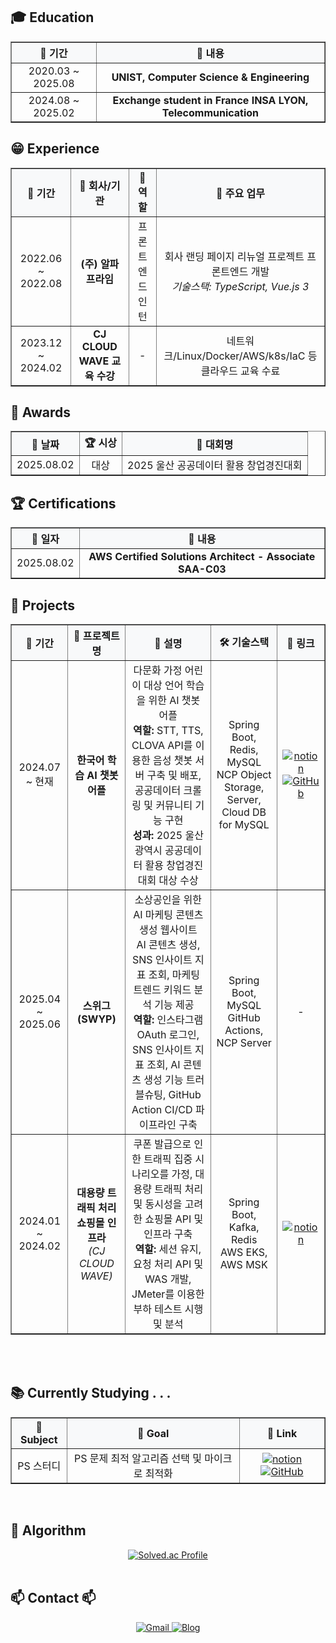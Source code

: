 

<!-- ====================================================================
     Education 섹션 - 학력 정보
==================================================================== -->
<h2>🎓 Education </h2>
<table border="1" cellspacing="0" cellpadding="12" style="border-collapse: collapse; width: 100%;">
  <thead>
    <tr style="background-color: #f8f9fa;">
      <th align="center">📅 기간</th>
      <th align="center">🏫 내용</th>
  </thead>
  <tbody>
    <tr>
      <td align="center">
        2020.03 ~ 2025.08
      </td>
      <td align="center">
        <b>UNIST, Computer Science & Engineering</b>
      </td>
    </tr>
    <tr>
      <td align="center">
        2024.08 ~ 2025.02
      </td>
      <td align="center">
        <b>Exchange student in France INSA LYON, Telecommunication</b>
      </td>
    </tr>
  </tbody>
</table>

<!-- -->
<h2> 😁 Experience </h2>
<table border="1" cellspacing="0" cellpadding="12" style="border-collapse: collapse; width: 100%;">
  <thead>
    <tr style="background-color: #f8f9fa;">
      <th align="center">📅 기간</th>
      <th align="center">🏢 회사/기관</th>
      <th align="center">💼 역할</th>
      <th align="center">📝 주요 업무</th>
    </tr>
  </thead>
  <tbody>
    <tr>
      <td align="center">
        2022.06 ~ 2022.08
      </td>
      <td align="center">
        <b>(주) 알파프라임</b>
      </td>
      <td align="center">
        프론트엔드 인턴
      </td>
      <td align="center">
        회사 랜딩 페이지 리뉴얼 프로젝트 프론트엔드 개발<br>
        <em>기술스택: TypeScript, Vue.js 3</em>
      </td>
    </tr>
    <tr>
      <td align="center">
        2023.12 ~ 2024.02
      </td>
      <td align="center">
        <b>CJ CLOUD WAVE 교육 수강</b>
      </td>
      <td align="center">
        -
      </td>
      <td align="center">
        네트워크/Linux/Docker/AWS/k8s/IaC 등 클라우드 교육 수료
      </td>
    </tr>
  </tbody>
</table>
<!-- ====================================================================
     Awards 섹션 - 수상 이력
==================================================================== -->
<h2>🏅 Awards</h2>
<table border="1" cellspacing="0" cellpadding="12" style="border-collapse: collapse; width: 100%;">
  <thead>
    <tr style="background-color: #f8f9fa;">
      <th align="center">📅 날짜</th>
      <th align="center">🏆 시상</th>
      <th align="center">🎯 대회명</th>
    </tr>
  </thead>
  <tbody>
    <tr>
      <td align="center">
        2025.08.02
      </td>
      <td align="center">
        대상
      </td>
      <td align="center">
        2025 울산 공공데이터 활용 창업경진대회 
      </td>
    </tr>
  </tbody>
</table>

<!-- ====================================================================
     Certifications 섹션 - 자격증 정보
==================================================================== -->
<h2>🏆 Certifications</h2>
<table border="1" cellspacing="0" cellpadding="12" style="border-collapse: collapse; width: 100%;">
  <thead>
    <tr style="background-color: #f8f9fa;">
      <th align="center">📅 일자</th>
      <th align="center">📜 내용</th>
    </tr>
  </thead>
  <tbody>
    <!-- AWS Solutions Architect 자격증 -->
    <tr>
      <td align="center">
        2025.08.02
      </td>
      <td align="center">
        <b> AWS Certified Solutions Architect - Associate
SAA-C03 </b>
      </td>
    </tr>
    
  </tbody>
</table>

<!-- ====================================================================
     Projects 섹션 - 프로젝트 경험
==================================================================== -->
<h2>💼 Projects</h2>
<table border="1" cellspacing="0" cellpadding="12" style="border-collapse: collapse; width: 100%;">
  <thead>
    <tr style="background-color: #f8f9fa;">
      <th align="center">📅 기간</th>
      <th align="center">📱 프로젝트명</th>
      <th align="center">📝 설명</th>
      <th align="center">🛠️ 기술스택</th>
      <th align="center">🔗 링크</th>
    </tr>
  </thead>
  <tbody>
    <!-- 한국어 학습 AI 챗봇 어플 -->
    <tr>
      <td align="center">
        2024.07 ~ 현재
      </td>
      <td align="center">
        <b>한국어 학습 AI 챗봇 어플</b>
      </td>
      <td align="center">
        다문화 가정 어린이 대상 언어 학습을 위한 AI 챗봇 어플<br>
        <b>역할:</b> STT, TTS, CLOVA API를 이용한 음성 챗봇 서버 구축 및 배포, 공공데이터 크롤링 및 커뮤니티 기능 구현<br>
        <b>성과:</b> 2025 울산광역시 공공데이터 활용 창업경진대회 대상 수상 
      </td>
      <td align="center">
        Spring Boot, Redis, MySQL<br>
        NCP Object Storage, Server, Cloud DB for MySQL
      </td>
      <td align="center">
        <a href=https://canyon-singer-366.notion.site/22f8ba59063a807ea376dac626061406?source=copy_link>
          <img src="https://img.shields.io/badge/Notion-000000?style=flat-square&logo=notion&logoColor=white" alt="notion">
        </a>
        <a href="https://github.com/00data-team00/server">
          <img src="https://img.shields.io/badge/GitHub-181717?style=flat-square&logo=github&logoColor=white" alt="GitHub">
        </a>
      </td>
    </tr>
    <!-- AI 마케팅 콘텐츠 생성 웹사이트 (스위그) -->
    <tr>
      <td align="center">
        2025.04 ~ 2025.06
      </td>
      <td align="center">
        <b>스위그 (SWYP)</b>
      </td>
      <td align="center">
        소상공인을 위한 AI 마케팅 콘텐츠 생성 웹사이트<br>
        AI 콘텐츠 생성, SNS 인사이트 지표 조회, 마케팅 트렌드 키워드 분석 기능 제공<br>
        <b>역할:</b> 인스타그램 OAuth 로그인, SNS 인사이트 지표 조회, AI 콘텐츠 생성 기능 트러블슈팅, GitHub Action CI/CD 파이프라인 구축
      </td>
      <td align="center">
        Spring Boot, MySQL<br>
        GitHub Actions, NCP Server
      </td>
      <td align="center">
        - 
      </td>
    </tr>
    <!-- CJ CLOUD WAVE 프로젝트 -->
    <tr>
      <td align="center">
        2024.01 ~ 2024.02
      </td>
      <td align="center">
        <b>대용량 트래픽 처리 쇼핑몰 인프라</b><br>
        <em>(CJ CLOUD WAVE)</em>
      </td>
      <td align="center">
        쿠폰 발급으로 인한 트래픽 집중 시나리오를 가정, 대용량 트래픽 처리 및 동시성을 고려한 쇼핑몰 API 및 인프라 구축<br>
        <b>역할:</b> 세션 유지, 요청 처리 API 및 WAS 개발, JMeter를 이용한 부하 테스트 시행 및 분석
      </td>
      <td align="center">
        Spring Boot, Kafka, Redis<br>
        AWS EKS, AWS MSK
      </td>
      <td align="center">
        <a href=https://canyon-singer-366.notion.site/CJ-CLOUD-WAVE-1b98ba59063a8068a7f4ce7d979475fd?source=copy_link>
          <img src="https://img.shields.io/badge/Notion-000000?style=flat-square&logo=notion&logoColor=white" alt="notion">
        </a>
      </td>
    </tr>
  </tbody>
</table>
<br><br>

<!-- ====================================================================
     Currently Studying 섹션 - 현재 학습 중인 내용
==================================================================== -->
<h2>📚 Currently Studying . . .</h2>
<table border="1" cellspacing="0" cellpadding="12" style="border-collapse: collapse; width: 100%;">
  <thead>
    <tr style="background-color: #f8f9fa;">
      <th align="center">📖 Subject</th>
      <th align="center">🎯 Goal</th>
      <th align="center">🔗 Link</th>
    </tr>
  </thead>
  <tbody>
    <!-- !!!!!!!!!!!!!!!!!!!!!!!!!! -->
    <tr>
      <td align="center">
        PS 스터디  
      </td>
      <td align="center">
        PS 문제 최적 알고리즘 선택 및 마이크로 최적화 
      </td>
      <td align="center">
        <a href="https://midnight-catcher-3a7.notion.site/23f7d817ab0a8058b4bec8af53151a0b?source=copy_link">
          <img src="https://img.shields.io/badge/Notion-000000?style=flat-square&logo=notion&logoColor=white" alt="notion">
        </a>
        <a href="https://github.com/HongDay/coding_study">
          <img src="https://img.shields.io/badge/GitHub-181717?style=flat-square&logo=github&logoColor=white" alt="GitHub">
        </a>
      </td>
    </tr>
  </tbody>
</table>

<br>

<!-- ====================================================================
     Algorithm 섹션
==================================================================== -->
<h2 align="left">🧮 Algorithm</h2>
<div align="center">
  <a href="https://solved.ac/cheera011">
    <img src="http://mazassumnida.wtf/api/v2/generate_badge?boj=cheera011" alt="Solved.ac Profile">
  </a>
</div>

<br>


<!-- ====================================================================
     Contact 섹션 - 연락처 및 소셜 링크
==================================================================== -->
<h2 align="left">📫 Contact 📫</h2>
<div align="center">
  <!-- 이메일 링크 -->
  <a href="mailto:dlsoso1@unist.ac.kr">
    <img src="https://img.shields.io/badge/Gmail-EA4335?style=for-the-badge&logo=gmail&logoColor=white" alt="Gmail">
  </a>
  <!-- 개인 블로그 링크 -->
  <a href="https://blog.naver.com/dlsoso1">
    <img src="https://img.shields.io/badge/Blog-FF5722?style=for-the-badge&logo=blogger&logoColor=white" alt="Blog">
  </a>
</div>

<br><br>
